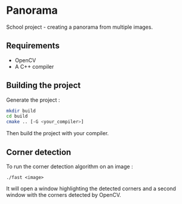 # Panorama

School project - creating a panorama from multiple images.

## Requirements

- OpenCV
- A C++ compiler

## Building the project

Generate the project :

```bash
mkdir build
cd build
cmake .. [-G <your_compiler>]
```

Then build the project with your compiler.

## Corner detection

To run the corner detection algorithm on an image :

```
./fast <image>
```

It will open a window highlighting the detected corners and a second window with the corners detected by OpenCV.